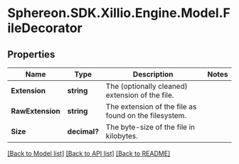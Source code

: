 # Sphereon.SDK.Xillio.Engine.Model.FileDecorator
## Properties

Name | Type | Description | Notes
------------ | ------------- | ------------- | -------------
**Extension** | **string** | The (optionally cleaned) extension of the file. | 
**RawExtension** | **string** | The extension of the file as found on the filesystem. | 
**Size** | **decimal?** | The byte-size of the file in kilobytes. | 

[[Back to Model list]](../README.md#documentation-for-models) [[Back to API list]](../README.md#documentation-for-api-endpoints) [[Back to README]](../README.md)

